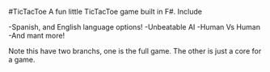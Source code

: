 #TicTacToe
A fun little TicTacToe game built in F#. Include

-Spanish, and English language options!
-Unbeatable AI
-Human Vs Human
-And mant more!

Note this have two branchs, one is the full game. The other is just a core for a game.
